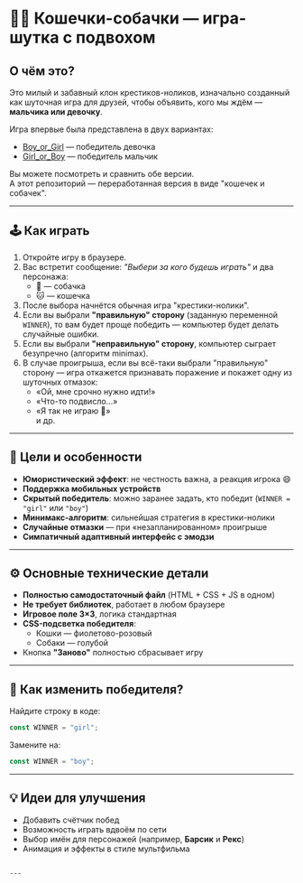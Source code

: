 # 🐶🐱 Кошечки-собачки — игра-шутка с подвохом

## О чём это?

Это милый и забавный клон крестиков-ноликов, изначально созданный как шуточная игра для друзей, чтобы объявить, кого мы ждём — **мальчика или девочку**.

Игра впервые была представлена в двух вариантах:

- [Boy_or_Girl](https://aligatorru.github.io/Boy_or_Girl) — победитель девочка  
- [Girl_or_Boy](https://aligatorru.github.io/Girl_or_Boy) — победитель мальчик

Вы можете посмотреть и сравнить обе версии.  
А этот репозиторий — переработанная версия в виде "кошечек и собачек".

---

## 🕹️ Как играть

1. Откройте игру в браузере.
2. Вас встретит сообщение: _"Выбери за кого будешь играть"_ и два персонажа:
   - 🐶 — собачка
   - 🐱 — кошечка
3. После выбора начнётся обычная игра "крестики-нолики".
4. Если вы выбрали **"правильную" сторону** (заданную переменной `WINNER`), то вам будет проще победить — компьютер будет делать случайные ошибки.
5. Если вы выбрали **"неправильную" сторону**, компьютер сыграет безупречно (алгоритм minimax).
6. В случае проигрыша, если вы всё-таки выбрали "правильную" сторону — игра откажется признавать поражение и покажет одну из шуточных отмазок:
   - «Ой, мне срочно нужно идти!»
   - «Что-то подвисло...»
   - «Я так не играю 🐾»  
   и др.

---

## 🎯 Цели и особенности

- **Юмористический эффект**: не честность важна, а реакция игрока 😄  
- **Поддержка мобильных устройств**
- **Скрытый победитель**: можно заранее задать, кто победит (`WINNER = "girl"` или `"boy"`)
- **Минимакс-алгоритм**: сильнейшая стратегия в крестики-нолики
- **Случайные отмазки** — при «незапланированном» проигрыше
- **Симпатичный адаптивный интерфейс с эмодзи**

---

## ⚙️ Основные технические детали

- **Полностью самодостаточный файл** (HTML + CSS + JS в одном)
- **Не требует библиотек**, работает в любом браузере
- **Игровое поле 3×3**, логика стандартная
- **CSS-подсветка победителя**:
  - Кошки — фиолетово-розовый
  - Собаки — голубой
- Кнопка **"Заново"** полностью сбрасывает игру

---

## 🧩 Как изменить победителя?

Найдите строку в коде:

```js
const WINNER = "girl";
```

Замените на:

```js
const WINNER = "boy";
```

---

## 💡 Идеи для улучшения

- Добавить счётчик побед
- Возможность играть вдвоём по сети
- Выбор имён для персонажей (например, **Барсик** и **Рекс**)
- Анимация и эффекты в стиле мультфильма
```

---
